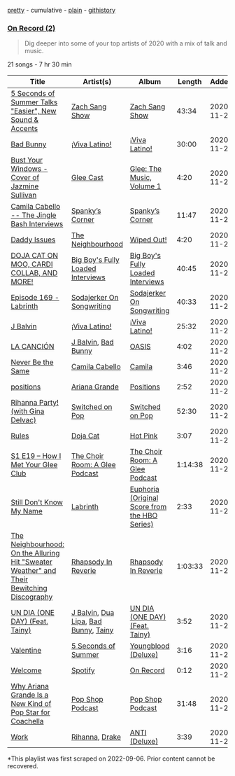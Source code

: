 [pretty](/playlists/pretty/37i9dQZF1EOIVGZb6XiHB7.md) - cumulative - [plain](/playlists/plain/37i9dQZF1EOIVGZb6XiHB7) - [githistory](https://github.githistory.xyz/mackorone/spotify-playlist-archive/blob/main/playlists/plain/37i9dQZF1EOIVGZb6XiHB7)

### [On Record \(2\)](https://open.spotify.com/playlist/37i9dQZF1EOIVGZb6XiHB7)

> Dig deeper into some of your top artists of 2020 with a mix of talk and music.

21 songs - 7 hr 30 min

| Title | Artist(s) | Album | Length | Added | Removed |
|---|---|---|---|---|---|
| [5 Seconds of Summer Talks "Easier", New Sound & Accents](https://open.spotify.com/episode/7BTSnAisyZZp7PqSq3evZu) | [Zach Sang Show](https://open.spotify.com/show/6QRSZ1xqP5uUMgmHw3gBPL) | [Zach Sang Show](https://open.spotify.com/show/6QRSZ1xqP5uUMgmHw3gBPL) | 43:34 | 2020-11-27 | 2023-01-18 |
| [Bad Bunny](https://open.spotify.com/episode/72nXTO0DwgGszUO89nVLGJ) | [¡Viva Latino!](https://open.spotify.com/show/4KipqK7RBwdIhYmqGvCrEu) | [¡Viva Latino!](https://open.spotify.com/show/4KipqK7RBwdIhYmqGvCrEu) | 30:00 | 2020-11-27 | 2023-01-18 |
| [Bust Your Windows \- Cover of Jazmine Sullivan](https://open.spotify.com/track/3ubGHUhPi5x7RSHqWXseq8) | [Glee Cast](https://open.spotify.com/artist/0SCbttzoZTnLFebDYmAWCm) | [Glee: The Music, Volume 1](https://open.spotify.com/album/3bzOPF8mGdoW059DsGfMXj) | 4:20 | 2020-11-27 |  |
| [Camila Cabello \-\- The Jingle Bash Interviews](https://open.spotify.com/episode/18UNfmNActr2cuTjpzy4Ju) | [Spanky’s Corner](https://open.spotify.com/show/1Upv0QjnLaep9ZOtaY1n3m) | [Spanky’s Corner](https://open.spotify.com/show/1Upv0QjnLaep9ZOtaY1n3m) | 11:47 | 2020-11-27 | 2023-01-18 |
| [Daddy Issues](https://open.spotify.com/track/5E30LdtzQTGqRvNd7l6kG5) | [The Neighbourhood](https://open.spotify.com/artist/77SW9BnxLY8rJ0RciFqkHh) | [Wiped Out!](https://open.spotify.com/album/18iFxjZugvKhuNNMbLjZJF) | 4:20 | 2020-11-27 |  |
| [DOJA CAT ON MOO, CARDI COLLAB, AND MORE!](https://open.spotify.com/episode/6DLxvv836okmsQLHdCu44Y) | [Big Boy's Fully Loaded Interviews](https://open.spotify.com/show/5hNf8CKWMA8APrIXWj1jLw) | [Big Boy's Fully Loaded Interviews](https://open.spotify.com/show/5hNf8CKWMA8APrIXWj1jLw) | 40:45 | 2020-11-27 | 2023-01-18 |
| [Episode 169 \- Labrinth](https://open.spotify.com/episode/3lL5i7YTR0HOG1HRiwVEbS) | [Sodajerker On Songwriting](https://open.spotify.com/show/4oTBzqC3DHbaKNFq2YXpQw) | [Sodajerker On Songwriting](https://open.spotify.com/show/4oTBzqC3DHbaKNFq2YXpQw) | 40:33 | 2020-11-27 | 2023-01-18 |
| [J Balvin](https://open.spotify.com/episode/5n1zXQ5aXvmXqxBG6qCFW9) | [¡Viva Latino!](https://open.spotify.com/show/4KipqK7RBwdIhYmqGvCrEu) | [¡Viva Latino!](https://open.spotify.com/show/4KipqK7RBwdIhYmqGvCrEu) | 25:32 | 2020-11-27 | 2023-01-18 |
| [LA CANCIÓN](https://open.spotify.com/track/0fea68AdmYNygeTGI4RC18) | [J Balvin](https://open.spotify.com/artist/1vyhD5VmyZ7KMfW5gqLgo5), [Bad Bunny](https://open.spotify.com/artist/4q3ewBCX7sLwd24euuV69X) | [OASIS](https://open.spotify.com/album/6ylFfzx32ICw4L1A7YWNLN) | 4:02 | 2020-11-27 |  |
| [Never Be the Same](https://open.spotify.com/track/4eWQlBRaTjPPUlzacqEeoQ) | [Camila Cabello](https://open.spotify.com/artist/4nDoRrQiYLoBzwC5BhVJzF) | [Camila](https://open.spotify.com/album/2vD3zSQr8hNlg0obNel4TE) | 3:46 | 2020-11-27 |  |
| [positions](https://open.spotify.com/track/35mvY5S1H3J2QZyna3TFe0) | [Ariana Grande](https://open.spotify.com/artist/66CXWjxzNUsdJxJ2JdwvnR) | [Positions](https://open.spotify.com/album/3euz4vS7ezKGnNSwgyvKcd) | 2:52 | 2020-11-27 |  |
| [Rihanna Party! \(with Gina Delvac\)](https://open.spotify.com/episode/2xMCAox2rVorajrZ0sHhGU) | [Switched on Pop](https://open.spotify.com/show/1sgWaKtQxwfjUpZnnK8r7J) | [Switched on Pop](https://open.spotify.com/show/1sgWaKtQxwfjUpZnnK8r7J) | 52:30 | 2020-11-27 | 2023-01-18 |
| [Rules](https://open.spotify.com/track/1TMWcbxL5YF8rKsFHv5hAP) | [Doja Cat](https://open.spotify.com/artist/5cj0lLjcoR7YOSnhnX0Po5) | [Hot Pink](https://open.spotify.com/album/1MmVkhiwTH0BkNOU3nw5d3) | 3:07 | 2020-11-27 |  |
| [S1 E19 – How I Met Your Glee Club](https://open.spotify.com/episode/6vrtoiwQ8PCaJDTlg48Lj2) | [The Choir Room: A Glee Podcast](https://open.spotify.com/show/65WQdHSGwBwHtmsx0bNPf9) | [The Choir Room: A Glee Podcast](https://open.spotify.com/show/65WQdHSGwBwHtmsx0bNPf9) | 1:14:38 | 2020-11-27 | 2023-01-18 |
| [Still Don't Know My Name](https://open.spotify.com/track/6N22FZs2ZhPBYi3b9XPajV) | [Labrinth](https://open.spotify.com/artist/2feDdbD5araYcm6JhFHHw7) | [Euphoria \(Original Score from the HBO Series\)](https://open.spotify.com/album/788r22Bhr3IHLTNPy8pZea) | 2:33 | 2020-11-27 |  |
| [The Neighbourhood: On the Alluring Hit "Sweater Weather" and Their Bewitching Discography](https://open.spotify.com/episode/6NlIugqCZP9kK5xjJc7LlH) | [Rhapsody In Reverie](https://open.spotify.com/show/6HIbdgU4vwViy3LIkITwml) | [Rhapsody In Reverie](https://open.spotify.com/show/6HIbdgU4vwViy3LIkITwml) | 1:03:33 | 2020-11-27 | 2023-01-18 |
| [UN DIA \(ONE DAY\) \(Feat\. Tainy\)](https://open.spotify.com/track/0EhpEsp4L0oRGM0vmeaN5e) | [J Balvin](https://open.spotify.com/artist/1vyhD5VmyZ7KMfW5gqLgo5), [Dua Lipa](https://open.spotify.com/artist/6M2wZ9GZgrQXHCFfjv46we), [Bad Bunny](https://open.spotify.com/artist/4q3ewBCX7sLwd24euuV69X), [Tainy](https://open.spotify.com/artist/0GM7qgcRCORpGnfcN2tCiB) | [UN DIA \(ONE DAY\) \(Feat\. Tainy\)](https://open.spotify.com/album/6aqSlutLYNpzSsK4dV5jTr) | 3:52 | 2020-11-27 |  |
| [Valentine](https://open.spotify.com/track/19hh7DkfRBrpRGYfKlw7jb) | [5 Seconds of Summer](https://open.spotify.com/artist/5Rl15oVamLq7FbSb0NNBNy) | [Youngblood \(Deluxe\)](https://open.spotify.com/album/2D0Hi3Jj6RFnpWDcSa0Otu) | 3:16 | 2020-11-27 |  |
| [Welcome](https://open.spotify.com/track/5OyDrpEkADJhlSvnopHuQ8) | [Spotify](https://open.spotify.com/artist/5UUG83KSlqPhrBssrducWV) | [On Record](https://open.spotify.com/album/6Tja0wl37TsdQx2o6Ev5zH) | 0:12 | 2020-11-27 |  |
| [Why Ariana Grande Is a New Kind of Pop Star for Coachella](https://open.spotify.com/episode/5bNUFQJkdJ8vgtdhuNXbW5) | [Pop Shop Podcast](https://open.spotify.com/show/6Up21LReNRTrMTa6O3mkKJ) | [Pop Shop Podcast](https://open.spotify.com/show/6Up21LReNRTrMTa6O3mkKJ) | 31:48 | 2020-11-27 | 2023-01-18 |
| [Work](https://open.spotify.com/track/72TFWvU3wUYdUuxejTTIzt) | [Rihanna](https://open.spotify.com/artist/5pKCCKE2ajJHZ9KAiaK11H), [Drake](https://open.spotify.com/artist/3TVXtAsR1Inumwj472S9r4) | [ANTI \(Deluxe\)](https://open.spotify.com/album/4UlGauD7ROb3YbVOFMgW5u) | 3:39 | 2020-11-27 |  |

\*This playlist was first scraped on 2022-09-06. Prior content cannot be recovered.
